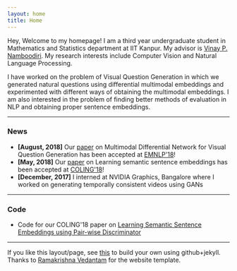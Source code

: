 ```yaml
---
layout: home
title: Home
---
```


Hey, Welcome to my homepage! I am a third year undergraduate student in Mathematics and Statistics department at IIT Kanpur. My advisor is <a href='https://www.cse.iitk.ac.in/users/vinaypn/'>Vinay P. Namboodiri</a>. My research interests include Computer Vision and Natural Language Processing. 

I have worked on the problem of Visual Question Generation in which we generated natural questions using differential multimodal embeddings and experimented with different ways of obtaining the multimodal embeddings. I am also interested in the problem of finding better methods of evaluation in NLP and obtaining proper sentence embeddings. 
<hr/>

<h3>News</h3>
<ul>
<li> <b>[August, 2018]</b> Our <a href="/docs/emnlp_final.pdf">paper</a> on Multimodal Differential Network for Visual Question Generation has been accepted at <a href="http://emnlp2018.org/">EMNLP'18</a>!</li>
<li> <b>[May, 2018]</b> Our <a href="https://arxiv.org/abs/1806.00807.pdf">paper</a> on Learning semantic sentence embeddings has been accepted at <a href="https://coling2018.org/">COLING'18</a>!</li>
<li> <b>[December, 2017]</b> I interned at NVIDIA Graphics, Bangalore where I worked on generating temporally consistent videos using GANs</li>
</ul>
<hr/>

<h3>Code</h3>
<ul>
<li> Code for our COLING'18 paper on <a href="https://github.com/badripatro/PQG">Learning Semantic Sentence Embeddings using Pair-wise Discriminator</a></li>
</ul>	
<hr/>
If you like this layout/page, see <a href='demo-post'>this</a> to build your own using github+jekyll.<br>
Thanks to <a href="https://github.com/vrama91/vrama91.github.io">Ramakrishna Vedantam</a> for the website template.
